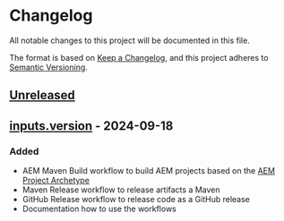 # Changelog

All notable changes to this project will be documented in this file.

The format is based on [Keep a Changelog](https://keepachangelog.com/en/1.1.0/),
and this project adheres to [Semantic Versioning](https://semver.org/spec/v2.0.0.html).

## [Unreleased]

## [inputs.version] - 2024-09-18

### Added

- AEM Maven Build workflow to build AEM projects based on the [AEM Project Archetype](https://github.com/adobe/aem-project-archetype)
- Maven Release workflow to release artifacts a Maven 
- GitHub Release workflow to release code as a GitHub release
- Documentation how to use the workflows

[unreleased]: https://github.com/orbinson/workflows/compare/inputs.version...HEAD
[inputs.version]: https://github.com/orbinson/workflows/compare/46a7027125a133f5705fbaf7591f0a31858e2a91...inputs.version
